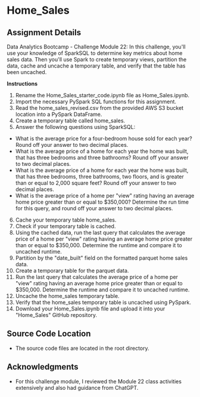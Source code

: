 # Home_Sales

## Assignment Details
Data Analytics Bootcamp - Challenge Module 22: In this challenge, you'll use your knowledge of SparkSQL to determine key metrics about home sales data. Then you'll use Spark to create temporary views, partition the data, cache and uncache a temporary table, and verify that the table has been uncached.

**Instructions**

1. Rename the Home_Sales_starter_code.ipynb file as Home_Sales.ipynb.
2. Import the necessary PySpark SQL functions for this assignment.
3. Read the home_sales_revised.csv from the provided AWS S3 bucket location into a PySpark DataFrame.
4. Create a temporary table called home_sales.
5. Answer the following questions using SparkSQL:
* What is the average price for a four-bedroom house sold for each year? Round off your answer to two decimal places.
* What is the average price of a home for each year the home was built, that has three bedrooms and three bathrooms? Round off your answer to two decimal places.
* What is the average price of a home for each year the home was built, that has three bedrooms, three bathrooms, two floors, and is greater than or equal to 2,000 square feet? Round off your answer to two decimal places.
* What is the average price of a home per "view" rating having an average home price greater than or equal to $350,000? Determine the run time for this query, and round off your answer to two decimal places.
6. Cache your temporary table home_sales.
7. Check if your temporary table is cached.
8. Using the cached data, run the last query that calculates the average price of a home per "view" rating having an average home price greater than or equal to $350,000. Determine the runtime and compare it to uncached runtime.
9. Partition by the "date_built" field on the formatted parquet home sales data.
10. Create a temporary table for the parquet data.
11. Run the last query that calculates the average price of a home per "view" rating having an average home price greater than or equal to $350,000. Determine the runtime and compare it to uncached runtime.
12. Uncache the home_sales temporary table.
13. Verify that the home_sales temporary table is uncached using PySpark.
14. Download your Home_Sales.ipynb file and upload it into your "Home_Sales" GitHub repository.
 
## Source Code Location

* The source code files are located in the root directory.

## Acknowledgments

* For this challenge module, I reviewed the Module 22 class activities extensively and also had guidance from ChatGPT.

